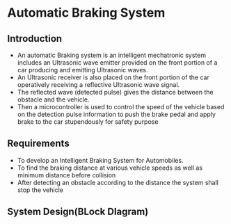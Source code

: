 # Automatic Braking System


## Introduction
- An automatic Braking system is an intelligent mechatronic system includes an Ultrasonic wave emitter provided on the front portion of a car producing and emitting Ultrasonic waves. 
- An Ultrasonic receiver is also placed on the front portion  of  the  car  operatively  receiving  a  reflective  Ultrasonic  wave  signal. 
- The  reflected  wave  (detected  pulse)  gives the  distance  between  the  obstacle and  the  vehicle. 
- Then  a  microcontroller  is  used  to  control  the  speed  of  the vehicle based on the detection pulse information to push the brake pedal and apply brake to the car stupendously for safety purpose


## Requirements
- To develop an Intelligent Braking System for Automobiles.
- To  find  the  braking  distance  at  various vehicle  speeds  as  well  as  minimum  distance before collision
- After detecting an obstacle according to the distance the system shall stop the vehicle 

## System Design(BLock DIagram)
